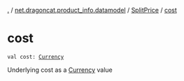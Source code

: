 [.](../../index.md) / [net.dragoncat.product_info.datamodel](../index.md) / [SplitPrice](index.md) / [cost](./cost.md)

# cost

`val cost: `[`Currency`](../-currency/index.md)

Underlying cost as a [Currency](../-currency/index.md) value

